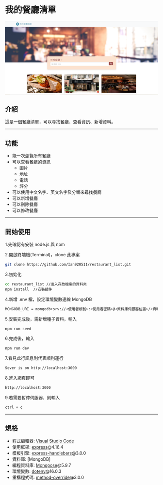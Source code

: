 # 我的餐廳清單

![Index page about Restaurant List](./public/images/index.PNG)

## 介紹

這是一個餐廳清單，可以尋找餐廳、查看資訊、新增資料。

---

## 功能

- 能一次瀏覽所有餐廳
- 可以查看餐廳的資訊
  - 圖片
  - 地址
  - 電話
  - 評分
- 可以使用中文名字、英文名字及分類來尋找餐廳
- 可以新增餐廳
- 可以刪除餐廳
- 可以修改餐廳

---

## 開始使用

1.先確認有安裝 node.js 與 npm

2.開啟終端機(Terminal)，clone 此專案

```bash
git clone https://github.com/Ian920511/restaurant_list.git
```

3.初始化

```bash
cd restaurant_list //進入存放檔案的資料夾
npm install  //安裝插件
```

4.新增 .env 檔，設定環境變數連線 MongoDB

```bash
MONGODB_URI = mongodb+srv://<使用者帳號>:<使用者密碼>@<資料庫伺服器位置>/<資料庫名稱>
```

5.安裝完成後，需新增種子資料，輸入

```bash
npm run seed
```

6.完成後，輸入

```bash
npm run dev
```

7.看見此行訊息則代表順利運行

```bash
Sever is on http://localhost:3000
```

8.進入網頁即可

```bash
http://localhost:3000
```

9.若需要暫停伺服器，則輸入

```bash
ctrl + c
```

---

## 規格

- 程式編輯器: [Visual Studio Code](https://visualstudio.microsoft.com/zh-hant/ "Visual Studio Code")
- 使用框架: [express](https://www.npmjs.com/package/express)@4.16.4
- 模板引擎: [express-handlebars](https://www.npmjs.com/package/express-handlebars)@3.0.0
- 資料庫: [MongoDB]
- 編程資料庫: [Mongoose](https://mongoosejs.com/)@5.9.7
- 環境變數: [dotenv](https://www.npmjs.com/package/dotenv)@16.0.3
- 重構程式碼: [method-override](https://www.npmjs.com/package/method-override)@3.0.0
